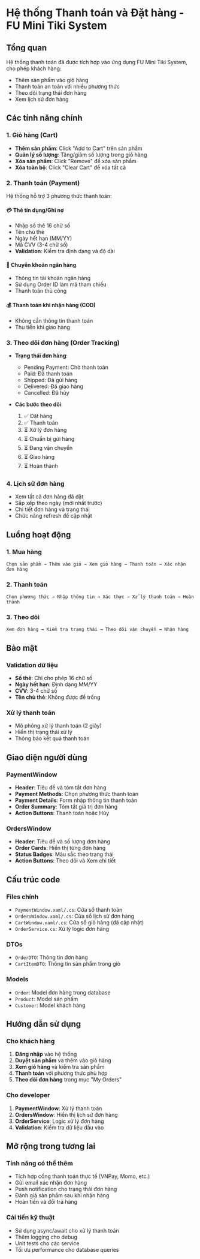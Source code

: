 # Hệ thống Thanh toán và Đặt hàng - FU Mini Tiki System

## Tổng quan
Hệ thống thanh toán đã được tích hợp vào ứng dụng FU Mini Tiki System, cho phép khách hàng:
- Thêm sản phẩm vào giỏ hàng
- Thanh toán an toàn với nhiều phương thức
- Theo dõi trạng thái đơn hàng
- Xem lịch sử đơn hàng

## Các tính năng chính

### 1. Giỏ hàng (Cart)
- **Thêm sản phẩm**: Click "Add to Cart" trên sản phẩm
- **Quản lý số lượng**: Tăng/giảm số lượng trong giỏ hàng
- **Xóa sản phẩm**: Click "Remove" để xóa sản phẩm
- **Xóa toàn bộ**: Click "Clear Cart" để xóa tất cả

### 2. Thanh toán (Payment)
Hệ thống hỗ trợ 3 phương thức thanh toán:

#### 💳 Thẻ tín dụng/Ghi nợ
- Nhập số thẻ 16 chữ số
- Tên chủ thẻ
- Ngày hết hạn (MM/YY)
- Mã CVV (3-4 chữ số)
- **Validation**: Kiểm tra định dạng và độ dài

#### 🏦 Chuyển khoản ngân hàng
- Thông tin tài khoản ngân hàng
- Sử dụng Order ID làm mã tham chiếu
- Thanh toán thủ công

#### 💰 Thanh toán khi nhận hàng (COD)
- Không cần thông tin thanh toán
- Thu tiền khi giao hàng

### 3. Theo dõi đơn hàng (Order Tracking)
- **Trạng thái đơn hàng**:
  - Pending Payment: Chờ thanh toán
  - Paid: Đã thanh toán
  - Shipped: Đã gửi hàng
  - Delivered: Đã giao hàng
  - Cancelled: Đã hủy

- **Các bước theo dõi**:
  1. ✅ Đặt hàng
  2. ✅ Thanh toán
  3. ⏳ Xử lý đơn hàng
  4. ⏳ Chuẩn bị gửi hàng
  5. ⏳ Đang vận chuyển
  6. ⏳ Giao hàng
  7. ⏳ Hoàn thành

### 4. Lịch sử đơn hàng
- Xem tất cả đơn hàng đã đặt
- Sắp xếp theo ngày (mới nhất trước)
- Chi tiết đơn hàng và trạng thái
- Chức năng refresh để cập nhật

## Luồng hoạt động

### 1. Mua hàng
```
Chọn sản phẩm → Thêm vào giỏ → Xem giỏ hàng → Thanh toán → Xác nhận đơn hàng
```

### 2. Thanh toán
```
Chọn phương thức → Nhập thông tin → Xác thực → Xử lý thanh toán → Hoàn thành
```

### 3. Theo dõi
```
Xem đơn hàng → Kiểm tra trạng thái → Theo dõi vận chuyển → Nhận hàng
```

## Bảo mật

### Validation dữ liệu
- **Số thẻ**: Chỉ cho phép 16 chữ số
- **Ngày hết hạn**: Định dạng MM/YY
- **CVV**: 3-4 chữ số
- **Tên chủ thẻ**: Không được để trống

### Xử lý thanh toán
- Mô phỏng xử lý thanh toán (2 giây)
- Hiển thị trạng thái xử lý
- Thông báo kết quả thanh toán

## Giao diện người dùng

### PaymentWindow
- **Header**: Tiêu đề và tóm tắt đơn hàng
- **Payment Methods**: Chọn phương thức thanh toán
- **Payment Details**: Form nhập thông tin thanh toán
- **Order Summary**: Tóm tắt giá trị đơn hàng
- **Action Buttons**: Thanh toán hoặc Hủy

### OrdersWindow
- **Header**: Tiêu đề và số lượng đơn hàng
- **Order Cards**: Hiển thị từng đơn hàng
- **Status Badges**: Màu sắc theo trạng thái
- **Action Buttons**: Theo dõi và Xem chi tiết

## Cấu trúc code

### Files chính
- `PaymentWindow.xaml/.cs`: Cửa sổ thanh toán
- `OrdersWindow.xaml/.cs`: Cửa sổ lịch sử đơn hàng
- `CartWindow.xaml/.cs`: Cửa sổ giỏ hàng (đã cập nhật)
- `OrderService.cs`: Xử lý logic đơn hàng

### DTOs
- `OrderDTO`: Thông tin đơn hàng
- `CartItemDTO`: Thông tin sản phẩm trong giỏ

### Models
- `Order`: Model đơn hàng trong database
- `Product`: Model sản phẩm
- `Customer`: Model khách hàng

## Hướng dẫn sử dụng

### Cho khách hàng
1. **Đăng nhập** vào hệ thống
2. **Duyệt sản phẩm** và thêm vào giỏ hàng
3. **Xem giỏ hàng** và kiểm tra sản phẩm
4. **Thanh toán** với phương thức phù hợp
5. **Theo dõi đơn hàng** trong mục "My Orders"

### Cho developer
1. **PaymentWindow**: Xử lý thanh toán
2. **OrdersWindow**: Hiển thị lịch sử đơn hàng
3. **OrderService**: Logic xử lý đơn hàng
4. **Validation**: Kiểm tra dữ liệu đầu vào

## Mở rộng trong tương lai

### Tính năng có thể thêm
- Tích hợp cổng thanh toán thực tế (VNPay, Momo, etc.)
- Gửi email xác nhận đơn hàng
- Push notification cho trạng thái đơn hàng
- Đánh giá sản phẩm sau khi nhận hàng
- Hoàn tiền và đổi trả hàng

### Cải tiến kỹ thuật
- Sử dụng async/await cho xử lý thanh toán
- Thêm logging cho debug
- Unit tests cho các service
- Tối ưu performance cho database queries 